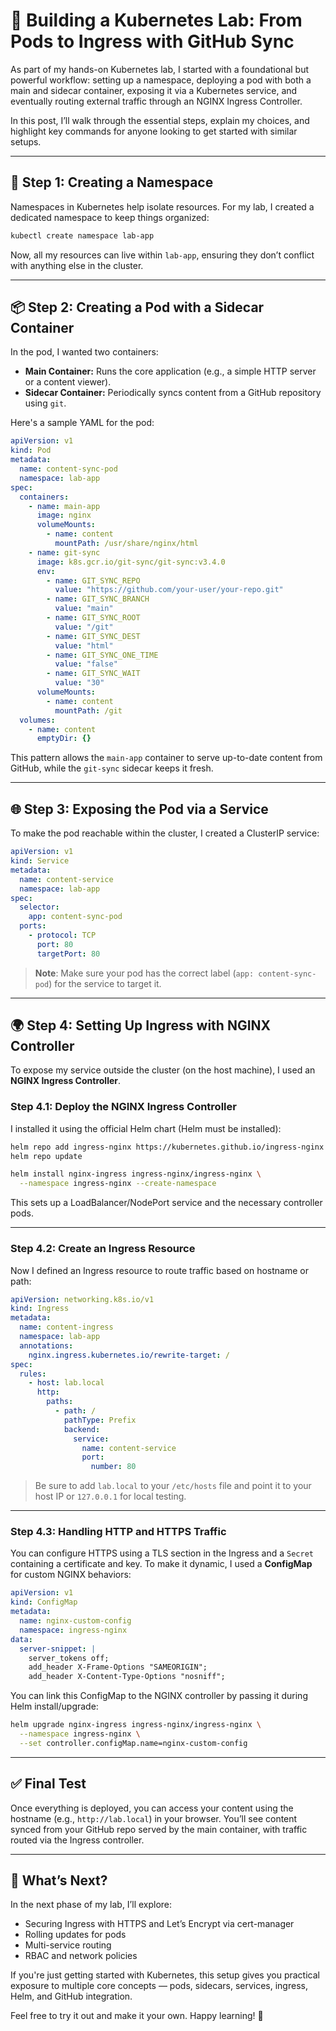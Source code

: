 # 🚀 Building a Kubernetes Lab: From Pods to Ingress with GitHub Sync

As part of my hands-on Kubernetes lab, I started with a foundational but powerful workflow: setting up a namespace, deploying a pod with both a main and sidecar container, exposing it via a Kubernetes service, and eventually routing external traffic through an NGINX Ingress Controller.

In this post, I’ll walk through the essential steps, explain my choices, and highlight key commands for anyone looking to get started with similar setups.

---

## 🧱 Step 1: Creating a Namespace

Namespaces in Kubernetes help isolate resources. For my lab, I created a dedicated namespace to keep things organized:

```bash
kubectl create namespace lab-app
```

Now, all my resources can live within `lab-app`, ensuring they don’t conflict with anything else in the cluster.

---

## 📦 Step 2: Creating a Pod with a Sidecar Container

In the pod, I wanted two containers:

- **Main Container:** Runs the core application (e.g., a simple HTTP server or a content viewer).
- **Sidecar Container:** Periodically syncs content from a GitHub repository using `git`.

Here's a sample YAML for the pod:

```yaml
apiVersion: v1
kind: Pod
metadata:
  name: content-sync-pod
  namespace: lab-app
spec:
  containers:
    - name: main-app
      image: nginx
      volumeMounts:
        - name: content
          mountPath: /usr/share/nginx/html
    - name: git-sync
      image: k8s.gcr.io/git-sync/git-sync:v3.4.0
      env:
        - name: GIT_SYNC_REPO
          value: "https://github.com/your-user/your-repo.git"
        - name: GIT_SYNC_BRANCH
          value: "main"
        - name: GIT_SYNC_ROOT
          value: "/git"
        - name: GIT_SYNC_DEST
          value: "html"
        - name: GIT_SYNC_ONE_TIME
          value: "false"
        - name: GIT_SYNC_WAIT
          value: "30"
      volumeMounts:
        - name: content
          mountPath: /git
  volumes:
    - name: content
      emptyDir: {}
```

This pattern allows the `main-app` container to serve up-to-date content from GitHub, while the `git-sync` sidecar keeps it fresh.

---

## 🌐 Step 3: Exposing the Pod via a Service

To make the pod reachable within the cluster, I created a ClusterIP service:

```yaml
apiVersion: v1
kind: Service
metadata:
  name: content-service
  namespace: lab-app
spec:
  selector:
    app: content-sync-pod
  ports:
    - protocol: TCP
      port: 80
      targetPort: 80
```

> **Note**: Make sure your pod has the correct label (`app: content-sync-pod`) for the service to target it.

---

## 🌍 Step 4: Setting Up Ingress with NGINX Controller

To expose my service outside the cluster (on the host machine), I used an **NGINX Ingress Controller**.

### Step 4.1: Deploy the NGINX Ingress Controller

I installed it using the official Helm chart (Helm must be installed):

```bash
helm repo add ingress-nginx https://kubernetes.github.io/ingress-nginx
helm repo update

helm install nginx-ingress ingress-nginx/ingress-nginx \
  --namespace ingress-nginx --create-namespace
```

This sets up a LoadBalancer/NodePort service and the necessary controller pods.

---

### Step 4.2: Create an Ingress Resource

Now I defined an Ingress resource to route traffic based on hostname or path:

```yaml
apiVersion: networking.k8s.io/v1
kind: Ingress
metadata:
  name: content-ingress
  namespace: lab-app
  annotations:
    nginx.ingress.kubernetes.io/rewrite-target: /
spec:
  rules:
    - host: lab.local
      http:
        paths:
          - path: /
            pathType: Prefix
            backend:
              service:
                name: content-service
                port:
                  number: 80
```

> Be sure to add `lab.local` to your `/etc/hosts` file and point it to your host IP or `127.0.0.1` for local testing.

---

### Step 4.3: Handling HTTP and HTTPS Traffic

You can configure HTTPS using a TLS section in the Ingress and a `Secret` containing a certificate and key. To make it dynamic, I used a **ConfigMap** for custom NGINX behaviors:

```yaml
apiVersion: v1
kind: ConfigMap
metadata:
  name: nginx-custom-config
  namespace: ingress-nginx
data:
  server-snippet: |
    server_tokens off;
    add_header X-Frame-Options "SAMEORIGIN";
    add_header X-Content-Type-Options "nosniff";
```

You can link this ConfigMap to the NGINX controller by passing it during Helm install/upgrade:

```bash
helm upgrade nginx-ingress ingress-nginx/ingress-nginx \
  --namespace ingress-nginx \
  --set controller.configMap.name=nginx-custom-config
```

---

## ✅ Final Test

Once everything is deployed, you can access your content using the hostname (e.g., `http://lab.local`) in your browser. You’ll see content synced from your GitHub repo served by the main container, with traffic routed via the Ingress controller.

---

## 🧪 What’s Next?

In the next phase of my lab, I’ll explore:

- Securing Ingress with HTTPS and Let’s Encrypt via cert-manager  
- Rolling updates for pods  
- Multi-service routing  
- RBAC and network policies  

If you're just getting started with Kubernetes, this setup gives you practical exposure to multiple core concepts — pods, sidecars, services, ingress, Helm, and GitHub integration.

Feel free to try it out and make it your own. Happy learning! 🙌
